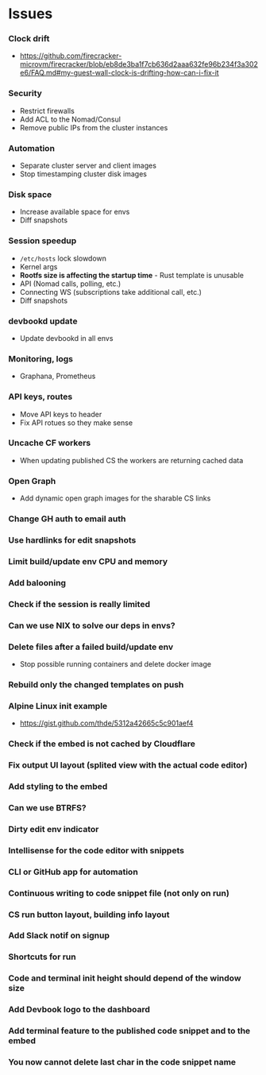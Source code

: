 # Issues
### Clock drift
- https://github.com/firecracker-microvm/firecracker/blob/eb8de3ba1f7cb636d2aaa632fe96b234f3a302e6/FAQ.md#my-guest-wall-clock-is-drifting-how-can-i-fix-it

### Security
- Restrict firewalls
- Add ACL to the Nomad/Consul
- Remove public IPs from the cluster instances

### Automation
- Separate cluster server and client images
- Stop timestamping cluster disk images

### Disk space
- Increase available space for envs
- Diff snapshots

### Session speedup
- `/etc/hosts` lock slowdown
- Kernel args
- **Rootfs size is affecting the startup time** - Rust template is unusable
- API (Nomad calls, polling, etc.)
- Connecting WS (subscriptions take additional call, etc.)
- Diff snapshots

### devbookd update
- Update devbookd in all envs

### Monitoring, logs
- Graphana, Prometheus

### API keys, routes
- Move API keys to header
- Fix API rotues so they make sense

### Uncache CF workers
- When updating published CS the workers are returning cached data

### Open Graph
- Add dynamic open graph images for the sharable CS links

### Change GH auth to email auth

### Use hardlinks for edit snapshots

### Limit build/update env CPU and memory

### Add balooning

### Check if the session is really limited

### Can we use NIX to solve our deps in envs?

### Delete files after a failed build/update env
- Stop possible running containers and delete docker image

### Rebuild only the changed templates on push

### Alpine Linux init example
- https://gist.github.com/thde/5312a42665c5c901aef4

### Check if the embed is not cached by Cloudflare

### Fix output UI layout (splited view with the actual code editor)

### Add styling to the embed

### Can we use BTRFS?

### Dirty edit env indicator

### Intellisense for the code editor with snippets

### CLI or GitHub app for automation

### Continuous writing to code snippet file (not only on run)

### CS run button layout, building info layout

### Add Slack notif on signup

### Shortcuts for run

### Code and terminal init height should depend of the window size

### Add Devbook logo to the dashboard

### Add terminal feature to the published code snippet and to the embed

### You now cannot delete last char in the code snippet name